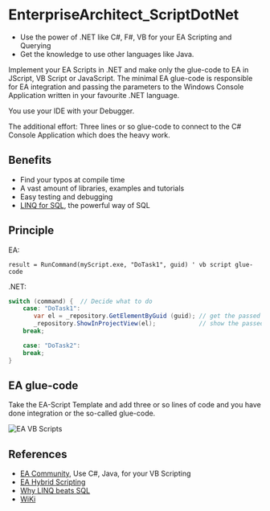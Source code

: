 # EnterpriseArchitect_ScriptDotNet

- Use the power of .NET like C#, F#, VB for your EA Scripting and Querying
- Get the knowledge to use other languages like Java.

Implement your EA Scripts in .NET and make only the glue-code to EA in JScript, VB Script or JavaScript. The minimal EA glue-code is responsible for EA integration and passing the parameters to the Windows Console Application written in your favourite .NET language.

You use your IDE with your Debugger.

The additional effort: Three lines or so glue-code to connect to the C# Console Application which does the heavy work.

## Benefits

* Find your typos at compile time
* A vast amount of libraries, examples and tutorials
* Easy testing and debugging
* [LINQ for SQL](https://www.linqpad.net/WhyLINQBeatsSQL.aspx), the powerful way of SQL

## Principle

EA:  

```vbScript
result = RunCommand(myScript.exe, "DoTask1", guid) ' vb script glue-code
```

.NET:

```C#
switch (command) {  // Decide what to do
    case: "DoTask1":
       var el = _repository.GetElementByGuid (guid); // get the passed element
       _repository.ShowInProjectView(el);            // show the passed element in project browser
    break;

    case: "DoTask2":
    break;
}
```

## EA glue-code

Take the EA-Script Template and add three or so lines of code and you have done integration or the so-called glue-code.

![EA VB Scripts](images/VbScriptsOverview.png)

## References

* [EA Community](https://community.sparxsystems.com/community-resources/1065-use-c-java-for-your-vb-script), Use C#, Java, for your VB Scripting
* [EA Hybrid Scripting](https://github.com/Helmut-Ortmann/EnterpriseArchitect_hoTools/wiki/HybridScripting)
* [Why LINQ beats SQL](https://www.linqpad.net/WhyLINQBeatsSQL.aspx)
* [WiKi](../../wiki)
